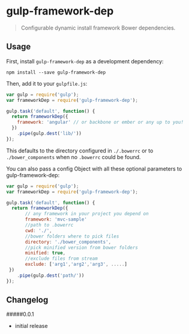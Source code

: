 # gulp-framework-dep
> Configurable dynamic install framework Bower dependencies.

## Usage

First, install `gulp-framework-dep` as a development dependency:

```shell
npm install --save gulp-framework-dep
```

Then, add it to your `gulpfile.js`:

```javascript
var gulp = require('gulp');
var frameworkDep = require('gulp-framework-dep');

gulp.task('default', function() {
  return frameworkDep({
    framework: 'angular' // or backbone or ember or any up to you!
  })
    .pipe(gulp.dest('lib/'))
});
```

This defaults to the directory configured in `./.bowerrc` or to `./bower_components` when no `.bowerrc` could be found.


You can also pass a config Object with all these optional parameters to gulp-framework-dep:

```javascript
var gulp = require('gulp');
var frameworkDep = require('gulp-framework-dep');

gulp.task('default', function() {
  return frameworkDep({
       // any framework in your project you depend on
       framework: 'mvc-sample'
       //path to .bowerrc
       cwd: './',
       //bower folders where to pick files
       directory: './bower_components',
       //pick minified version from bower folders
       minified: true,
       //exclude files from stream
       exclude: ['arg1','arg2','arg3', .....]
 })
    .pipe(gulp.dest('path/'))
});
```




## Changelog

#####0.0.1
- initial release
